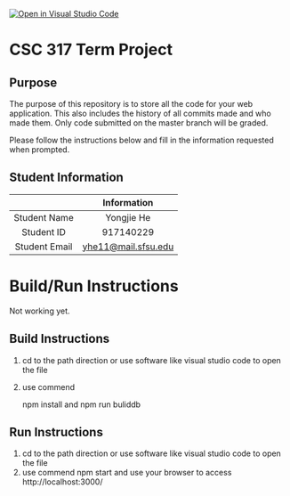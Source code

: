 [![Open in Visual Studio Code](https://classroom.github.com/assets/open-in-vscode-f059dc9a6f8d3a56e377f745f24479a46679e63a5d9fe6f495e02850cd0d8118.svg)](https://classroom.github.com/online_ide?assignment_repo_id=6119206&assignment_repo_type=AssignmentRepo)
# CSC 317 Term Project

## Purpose

The purpose of this repository is to store all the code for your web application. This also includes the history of all commits made and who made them. Only code submitted on the master branch will be graded.

Please follow the instructions below and fill in the information requested when prompted.

## Student Information

|               | Information            |
|:-------------:|:----------------------:|
| Student Name  | Yongjie He             |
| Student ID    | 917140229              |
| Student Email | yhe11@mail.sfsu.edu    |



# Build/Run Instructions
Not working yet.

## Build Instructions
1. cd to the path direction or use software like visual studio code to open the file
2. use commend 

      npm install and npm run buliddb
      
## Run Instructions
1. cd to the path direction or use software like visual studio code to open the file
2. use commend npm start and use your browser to access http://localhost:3000/
